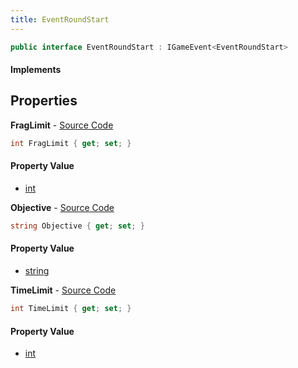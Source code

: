 ```yaml
---
title: EventRoundStart
---
```


```csharp
public interface EventRoundStart : IGameEvent<EventRoundStart>
```

#### Implements

## Properties

**FragLimit** - [Source Code](https://github.com/swiftly-solution/swiftlys2/blob/main/managed/src/SwiftlyS2.Generated/GameEvents/Interfaces/EventRoundStart.cs#L29)

```csharp
int FragLimit { get; set; }
```

#### Property Value

- [int](https://learn.microsoft.com/dotnet/api/system.int32)

**Objective** - [Source Code](https://github.com/swiftly-solution/swiftlys2/blob/main/managed/src/SwiftlyS2.Generated/GameEvents/Interfaces/EventRoundStart.cs#L36)

```csharp
string Objective { get; set; }
```

#### Property Value

- [string](https://learn.microsoft.com/dotnet/api/system.string)

**TimeLimit** - [Source Code](https://github.com/swiftly-solution/swiftlys2/blob/main/managed/src/SwiftlyS2.Generated/GameEvents/Interfaces/EventRoundStart.cs#L22)

```csharp
int TimeLimit { get; set; }
```

#### Property Value

- [int](https://learn.microsoft.com/dotnet/api/system.int32)

